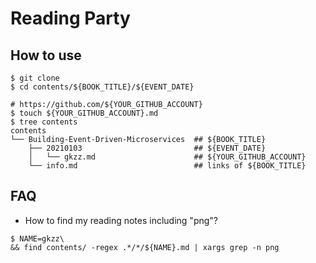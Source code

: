 # Reading Party

## How to use
```
$ git clone 
$ cd contents/${BOOK_TITLE}/${EVENT_DATE}

# https://github.com/${YOUR_GITHUB_ACCOUNT}
$ touch ${YOUR_GITHUB_ACCOUNT}.md
$ tree contents
contents
└── Building-Event-Driven-Microservices  ## ${BOOK_TITLE}
    ├── 20210103                         ## ${EVENT_DATE}
    │   └── gkzz.md                      ## ${YOUR_GITHUB_ACCOUNT}
    └── info.md                          ## links of ${BOOK_TITLE}
```

## FAQ
- How to find my reading notes including "png"?
```
$ NAME=gkzz\
&& find contents/ -regex .*/*/${NAME}.md | xargs grep -n png
```